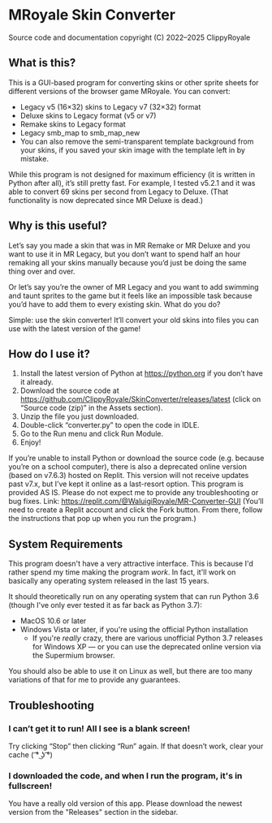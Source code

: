 # MRoyale Skin Converter

Source code and documentation copyright (C) 2022–2025 ClippyRoyale

## What is this?

This is a GUI-based program for converting skins or other sprite sheets for different versions of the browser game MRoyale. You can convert:
* Legacy v5 (16×32) skins to Legacy v7 (32×32) format
* Deluxe skins to Legacy format (v5 or v7)
* Remake skins to Legacy format
* Legacy smb_map to smb_map_new
* You can also remove the semi-transparent template background from your skins, if you saved your skin image with the template left in by mistake.

While this program is not designed for maximum efficiency (it is written in Python after all), it’s still pretty fast. For example, I tested v5.2.1 and it was able to convert 69 skins per second from Legacy to Deluxe. (That functionality is now deprecated since MR Deluxe is dead.)

## Why is this useful?

Let’s say you made a skin that was in MR Remake or MR Deluxe and you want to use it in MR Legacy, but you don’t want to spend half an hour remaking all your skins manually because you’d just be doing the same thing over and over.

Or let’s say you’re the owner of MR Legacy and you want to add swimming and taunt sprites to the game but it feels like an impossible task because you’d have to add them to every existing skin. What do you do?

Simple: use the skin converter! It’ll convert your old skins into files you can use with the latest version of the game!

## How do I use it?

1. Install the latest version of Python at https://python.org if you don’t have it already.
2. Download the source code at https://github.com/ClippyRoyale/SkinConverter/releases/latest (click on “Source code (zip)” in the Assets section).
3. Unzip the file you just downloaded.
4. Double-click “converter.py” to open the code in IDLE.
5. Go to the Run menu and click Run Module.
6. Enjoy!

If you’re unable to install Python or download the source code (e.g. because you’re on a school computer), there is also a deprecated online version (based on v7.6.3) hosted on Replit. This version will not receive updates past v7.x, but I’ve kept it online as a last-resort option. This program is provided AS IS. Please do not expect me to provide any troubleshooting or bug fixes. Link: https://replit.com/@WaluigiRoyale/MR-Converter-GUI (You’ll need to create a Replit account and click the Fork button. From there, follow the instructions that pop up when you run the program.)

## System Requirements
This program doesn't have a very attractive interface. This is because I'd rather spend my time making the program *work*. In fact, it'll work on basically any operating system released in the last 15 years.

It should theoretically run on any operating system that can run Python 3.6 (though I've only ever tested it as far back as Python 3.7):
* MacOS 10.6 or later
* Windows Vista or later, if you're using the official Python installation
  * If you're *really* crazy, there are various unofficial Python 3.7 releases for Windows XP — or you can use the deprecated online version via the Supermium browser.

You should also be able to use it on Linux as well, but there are too many variations of that for me to provide any guarantees.

## Troubleshooting

### I can’t get it to run! All I see is a blank screen!

Try clicking “Stop” then clicking “Run” again. If that doesn’t work, clear your cache ( ͡° ͜ʖ ͡°)

### I downloaded the code, and when I run the program, it's in fullscreen!

You have a really old version of this app. Please download the newest version from the "Releases" section in the sidebar.

